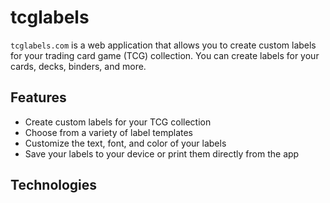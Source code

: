 # tcglabels

`tcglabels.com` is a web application that allows you to create custom labels for your trading card game (TCG) collection. You can create labels for your cards, decks, binders, and more.

## Features

- Create custom labels for your TCG collection
- Choose from a variety of label templates
- Customize the text, font, and color of your labels
- Save your labels to your device or print them directly from the app

## Technologies
